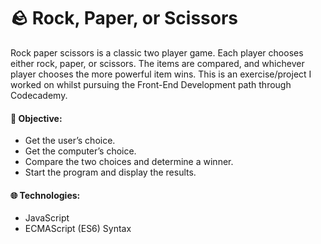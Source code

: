 # 🪨 Rock, Paper, or Scissors

Rock paper scissors is a classic two player game. Each player chooses either rock, paper, or scissors. The items are compared, and whichever player chooses the more powerful item wins.
This is an exercise/project I worked on whilst pursuing the Front-End Development path through Codecademy.

#### 🎯 Objective:

* Get the user’s choice.
* Get the computer’s choice.
* Compare the two choices and determine a winner.
* Start the program and display the results.

#### 🌐 Technologies:

* JavaScript
* ECMAScript (ES6) Syntax
